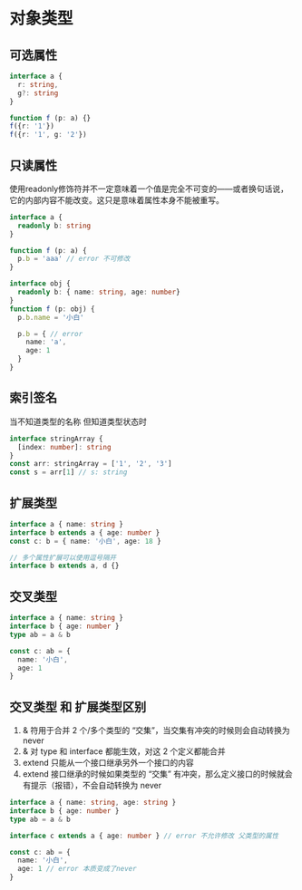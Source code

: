 # 对象类型

## 可选属性
```ts
interface a {
  r: string,
  g?: string
}

function f (p: a) {}
f({r: '1'})
f({r: '1', g: '2'})
```

## 只读属性
使用readonly修饰符并不一定意味着一个值是完全不可变的——或者换句话说，它的内部内容不能改变。这只是意味着属性本身不能被重写。
```ts
interface a {
  readonly b: string
}

function f (p: a) {
  p.b = 'aaa' // error 不可修改
}

interface obj {
  readonly b: { name: string, age: number}
}
function f (p: obj) {
  p.b.name = '小白'

  p.b = { // error
    name: 'a',
    age: 1
  }
} 
```

## 索引签名
当不知道类型的名称 但知道类型状态时
```ts
interface stringArray {
  [index: number]: string
}
const arr: stringArray = ['1', '2', '3']
const s = arr[1] // s: string 
```

## 扩展类型
```ts
interface a { name: string } 
interface b extends a { age: number }
const c: b = { name: '小白', age: 18 }

// 多个属性扩展可以使用逗号隔开
interface b extends a, d {}
```

## 交叉类型
```ts
interface a { name: string }
interface b { age: number }
type ab = a & b

const c: ab = {
  name: '小白',
  age: 1
}
```

## 交叉类型 和 扩展类型区别
1.  & 符用于合并 2 个/多个类型的 “交集”，当交集有冲突的时候则会自动转换为 never
2.  & 对 type 和 interface 都能生效，对这 2 个定义都能合并
3.  extend 只能从一个接口继承另外一个接口的内容
4.  extend 接口继承的时候如果类型的 “交集” 有冲突，那么定义接口的时候就会有提示（报错），不会自动转换为 never

```ts
interface a { name: string, age: string }
interface b { age: number }
type ab = a & b

interface c extends a { age: number } // error 不允许修改 父类型的属性

const c: ab = {
  name: '小白',
  age: 1 // error 本质变成了never
}
```